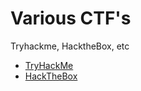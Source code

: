 Various CTF's
=============

Tryhackme, HacktheBox, etc

*   [TryHackMe](tryhackme/tryhackme.md)
*   [HackTheBox](hackthebox/hackthebox.md)
